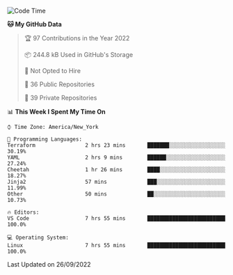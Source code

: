 <!--START_SECTION:waka-->
![Code Time](http://img.shields.io/badge/Code%20Time-101%20hrs%2039%20mins-blue)

**🐱 My GitHub Data** 

> 🏆 97 Contributions in the Year 2022
 > 
> 📦 244.8 kB Used in GitHub's Storage 
 > 
> 🚫 Not Opted to Hire
 > 
> 📜 36 Public Repositories 
 > 
> 🔑 39 Private Repositories  
 > 
📊 **This Week I Spent My Time On** 

```text
⌚︎ Time Zone: America/New_York

💬 Programming Languages: 
Terraform                2 hrs 23 mins       ███████░░░░░░░░░░░░░░░░░░   30.19% 
YAML                     2 hrs 9 mins        ██████░░░░░░░░░░░░░░░░░░░   27.24% 
Cheetah                  1 hr 26 mins        ████░░░░░░░░░░░░░░░░░░░░░   18.27% 
Jinja2                   57 mins             ███░░░░░░░░░░░░░░░░░░░░░░   11.99% 
Other                    50 mins             ██░░░░░░░░░░░░░░░░░░░░░░░   10.73%

🔥 Editors: 
VS Code                  7 hrs 55 mins       █████████████████████████   100.0%

💻 Operating System: 
Linux                    7 hrs 55 mins       █████████████████████████   100.0%

```


 Last Updated on 26/09/2022
<!--END_SECTION:waka-->